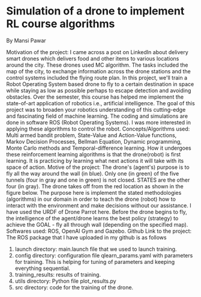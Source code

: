 # Simulation of a drone to implement RL course algorithms
By Mansi Pawar

Motivation of the project: I came across a post on LinkedIn about delivery smart drones which delivers food and other items to various locations around the city. These drones used MC algorithm. The tasks included the map of the city, to exchange information across the drone stations and the control systems included the flying route plan. In this project, we'll train a Robot Operating System based drone to fly to a certain destination in space while staying as low as possible perhaps to escape detection and avoiding obstacles.
Over the semester, this course has helped me implement the state-of-art application of robotics i.e., artificial intelligence. The goal of this project was to broaden your robotics understanding of this cutting-edge and fascinating field of machine learning. The coding and simulations are done in software ROS (Robot Operating Systems). I was more interested in applying these algorithms to control the robot.
Concepts/Algorithms used:  Multi armed bandit problem, State-Value and Action-Value functions, Markov Decision Processes, Bellman Equation, Dynamic programming, Monte Carlo methods and Temporal-difference learning. How it undergoes these reinforcement learning algorithms is that the drone(robot) is first learning. It is practicing by learning what next actions it will take with its space of action. 
Motive of the project: The drone's (agent's) purpose is to fly all the way around the wall (in blue). Only one (in green) of the five tunnels (four in gray and one in green) is not closed. STATES are the other four (in gray). The drone takes off from the red location as shown in the figure below. The purpose here is implement the stated methodologies (algorithms) in our domain in order to teach the drone (robot) how to interact with the environment and make decisions without our assistance. I have used the URDF of Drone Parrot here.
Before the drone begins to fly, the intelligence of the agent/drone learns the best policy (strategy) to achieve the GOAL - fly all through wall (depending on the specified map).
Softwares used: ROS, OpenAI Gym and Gazebo.
Github Link to the project: 
The ROS package that I have uploaded in my github is as follows 
1.	launch directory: main.launch file that we used to launch training.
2.	config directory: configuration file qlearn_params.yaml with parameters for training. This is helping for tuning of parameters and keeping everything sequential.
3.	training_results: results of training.
4.	utils directory: Python file plot_results.py 
5.	src directory: code for the training of the drone. 

